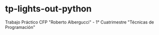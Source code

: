 # tp-lights-out-python
Trabajo Práctico  CFP "Roberto Albergucci" - 1° Cuatrimestre "Técnicas de Programación"
